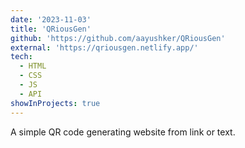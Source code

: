 ```yaml
---
date: '2023-11-03'
title: 'QRiousGen'
github: 'https://github.com/aayushker/QRiousGen'
external: 'https://qriousgen.netlify.app/'
tech:
  - HTML
  - CSS
  - JS
  - API
showInProjects: true
---
```


A simple QR code generating website from link or text.
